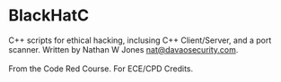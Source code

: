 # BlackHatC
C++ scripts for ethical hacking, inclusing C++ Client/Server, and a port scanner. Written by Nathan W Jones nat@davaosecurity.com. <br/>
<br/>
From the Code Red Course. For ECE/CPD Credits. <br/>
